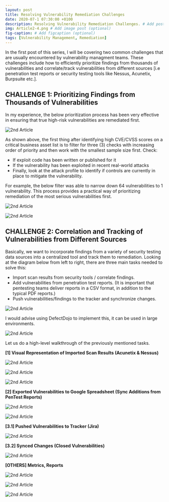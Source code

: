 ```yaml
---
layout: post
title: Resolving Vulnerability Remediation Challenges
date: 2020-07-1 07:30:00 +0100
description: Resolving Vulnerability Remediation Challenges. # Add post description (optional)
img: Article2-4.png # Add image post (optional)
fig-caption: # Add figcaption (optional)
tags: [Vulnerability Management, Remediation]
---
```


In the first post of this series, l will be covering two common challenges that are usually encountered by vulnerability managment teams. These challenges include how to efficiently prioritize findings from thousands of vulnerabilities and correlate/track vulnerabilities from different sources [i.e penetration test reports or security testing tools like Nessus, Acunetix, Burpsuite etc.].

## CHALLENGE 1: Prioritizing Findings from Thousands of Vulnerabilities

In my experience, the below prioritization process has been very effective in ensuring that true high-risk vulnerabilities are remediated first. 

![2nd Article]({{site.baseurl}}/assets/img/Article2-1.png)


As shown above, the first thing after identifying high CVE/CVSS scores on a critical business asset list is to filter for three (3) checks with increasing order of priority and then work with the smallest sample size first. Check:
* If exploit code has been written or published for it
* If the vulnerability has been exploited in recent real-world attacks
* Finally, look at the attack profile to identify if controls are currently in place to mitigate the vulnerability.

For example, the below filter was able to narrow down 64 vulnerabilities to 1 vulnerability. This process provides a practical way of prioritizing remediation of the most serious vulnerabilities first. 

![2nd Article]({{site.baseurl}}/assets/img/Article2-2.png)

![2nd Article]({{site.baseurl}}/assets/img/Article2-3.png)


## CHALLENGE 2: Correlation and Tracking of Vulnerabilities from Different Sources

Basically, we want to incorporate findings from a variety of security testing data sources into a centralized tool and track them to remediation. Looking at the diagram below from left to right, there are three main tasks needed to solve this:
* Import scan results from security tools / correlate findings.
* Add vulnerabilities from penetration test reports. (It is important that pentesting teams deliver reports in a CSV format, in addition to the typical PDF reports.)
* Push vulnerabilities/findings to the tracker and synchronize changes.

![2nd Article]({{site.baseurl}}/assets/img/Article2-4.png)

I would advise using DefectDojo to implement this, it can be used in large environments.

![2nd Article]({{site.baseurl}}/assets/img/Article2-5.png)

Let us do a high-level walkthrough of the previously mentioned tasks.

**[1] Visual Representation of Imported Scan Results (Acunetix & Nessus)**

![2nd Article]({{site.baseurl}}/assets/img/Article2-6.png)

![2nd Article]({{site.baseurl}}/assets/img/Article2-7.png)

![2nd Article]({{site.baseurl}}/assets/img/Article2-8.png)


**[2] Exported Vulnerabilities to Google Spreadsheet (Sync Additions from PenTest Reports)**

![2nd Article]({{site.baseurl}}/assets/img/Article2-9.png)

![2nd Article]({{site.baseurl}}/assets/img/Article2-10.png)


**[3.1] Pushed Vulnerabilities to Tracker (Jira)**

![2nd Article]({{site.baseurl}}/assets/img/Article2-11.png)


**[3.2] Synced Changes (Closed Vulnerabilities)**

![2nd Article]({{site.baseurl}}/assets/img/Article2-12.png)


**[OTHERS] Metrics, Reports**

![2nd Article]({{site.baseurl}}/assets/img/Article2-13.png)

![2nd Article]({{site.baseurl}}/assets/img/Article2-14.png)

![2nd Article]({{site.baseurl}}/assets/img/Article2-15.png)
